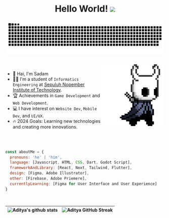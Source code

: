<h1 align="center"><b>Hello World! </b><img src="https://media.giphy.com/media/hvRJCLFzcasrR4ia7z/giphy.gif" width="35"></h1>
<div align="center">
  <img  src="https://github.com/1999AZZAR/1999AZZAR/blob/main/resources/img/grid-snake.svg" alt="snake" /></a>
</div>
<br>

<img src="https://raw.githubusercontent.com/TanZng/TanZng/master/assets/hollor_knight3.gif" width="200" align="right"/>
<br>

- 👋 Hai, I'm Sadam
- 👨‍🎓 I'm a student of `Informatics Engineering` at [Sepuluh Nopember Institute of Technology](https://www.its.ac.id/).
- 🏆 Achievements in `Game Development` and `Web Development`.
- 💻 I have interest on `Website Dev`, `Mobile Dev`, and `UI/UX`.
- 🔥 2024 Goals: Learning new technologies and creating more innovations.
<br>
<br>

```javascript
const aboutMe = {
  pronouns: 'he' | 'him',
  language: [Javascript, HTML, CSS, Dart, Godot Script],
  frameworkAndLibrary: [React, Next, Tailwind, Flutter],
  design: [Figma, Adobe Illustrator],
  other: [Firebase, Adobe Priemere],
  currentlyLearning: [Figma for User Interface and User Experience]
}
```
<br>

| ![Aditya's github stats](https://github-readme-stats-eight-theta.vercel.app/api?username=sdmalirf&show_icons=true&theme=algolia&include_all_commits=true&count_private=true) | ![Aditya GitHub Streak](https://github-readme-stats-eight-theta.vercel.app/api/top-langs/?username=sdmalirf&layout=compact&langs_count=8&theme=algolia) |
| --- | --- |
  

